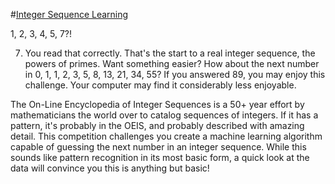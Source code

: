 #[Integer Sequence Learning](https://www.kaggle.com/c/integer-sequence-learning)



1, 2, 3, 4, 5, 7?!

7. You read that correctly. That's the start to a real integer sequence, the powers of primes. Want something easier? How about the next number in 0, 1, 1, 2, 3, 5, 8, 13, 21, 34, 55? If you answered 89, you may enjoy this challenge. Your computer may find it considerably less enjoyable.

The On-Line Encyclopedia of Integer Sequences is a 50+ year effort by mathematicians the world over to catalog sequences of integers. If it has a pattern, it's probably in the OEIS, and probably described with amazing detail. This competition challenges you create a machine learning algorithm capable of guessing the next number in an integer sequence. While this sounds like pattern recognition in its most basic form, a quick look at the data will convince you this is anything but basic!
